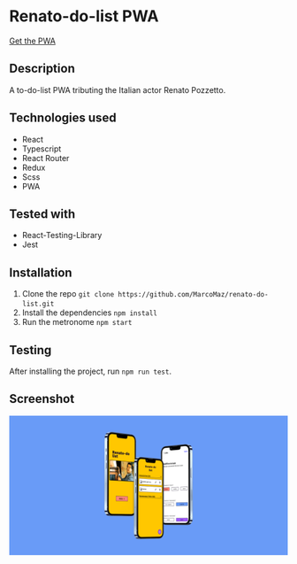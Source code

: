 # Renato-do-list PWA
[Get the PWA](https://marcomaz.github.io/renato-do-list)

## Description

A to-do-list PWA tributing the Italian actor Renato Pozzetto.

## Technologies used

- React
- Typescript
- React Router
- Redux
- Scss
- PWA

## Tested with

- React-Testing-Library
- Jest

## Installation
1. Clone the repo
`git clone https://github.com/MarcoMaz/renato-do-list.git`
2. Install the dependencies
`npm install`
3. Run the metronome
`npm start`

## Testing
After installing the project, run `npm run test`.

## Screenshot
![alt text](https://raw.githubusercontent.com/MarcoMaz/images/main/image__renato-do-list.png)
